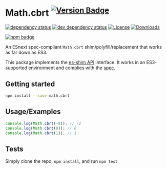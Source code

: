 # Math.cbrt <sup>[![Version Badge][npm-version-svg]][package-url]</sup>

[![dependency status][deps-svg]][deps-url]
[![dev dependency status][dev-deps-svg]][dev-deps-url]
[![License][license-image]][license-url]
[![Downloads][downloads-image]][downloads-url]

[![npm badge][npm-badge-png]][package-url]

An ESnext spec-compliant `Math.cbrt` shim/polyfill/replacement that works as far down as ES3.

This package implements the [es-shim API](https://github.com/es-shims/api) interface. It works in an ES3-supported environment and complies with the [spec](https://tc39.es/ecma262/#sec-map-objects).

## Getting started

```sh
npm install --save math.cbrt
```

## Usage/Examples

```js
console.log(Math.cbrt(-8)); // -2
console.log(Math.cbrt(0)); // 0
console.log(Math.cbrt(1)); // 1
```

## Tests
Simply clone the repo, `npm install`, and run `npm test`

[package-url]: https://npmjs.org/package/math.cbrt
[npm-version-svg]: https://versionbadg.es/es-shims/Math.cbrt.svg
[deps-svg]: https://david-dm.org/es-shims/Math.cbrt.svg
[deps-url]: https://david-dm.org/es-shims/Math.cbrt
[dev-deps-svg]: https://david-dm.org/es-shims/Math.cbrt/dev-status.svg
[dev-deps-url]: https://david-dm.org/es-shims/Math.cbrt#info=devDependencies
[npm-badge-png]: https://nodei.co/npm/math.cbrt.png?downloads=true&stars=true
[license-image]: https://img.shields.io/npm/l/math.cbrt.svg
[license-url]: LICENSE
[downloads-image]: https://img.shields.io/npm/dm/math.cbrt.svg
[downloads-url]: https://npm-stat.com/charts.html?package=math.cbrt
